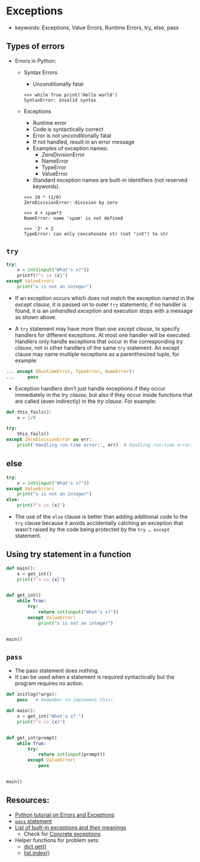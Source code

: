 # Exceptions

- keywords: Exceptions, Value Errors, Runtime Errors, try, else, pass

## Types of errors

- Errors in Python:
  - Syntax Errors
    - Unconditionally fatal

    ```
    >>> while True print('Hello world')
    SyntaxError: invalid syntax
    ```

  - Exceptions
    - Runtime error
    - Code is syntactically correct
    - Error is not unconditionally fatal
    - If not handled, result in an error message
    - Examples of exception names:
      - ZeroDivisionError
      - NameError
      - TypeError
      - ValueError
    - Standard exception names are built-in identifiers (not reserved keywords).

    ```
    >>> 10 * (1/0)
    ZeroDivisionError: division by zero
    ```
    ```
    >>> 4 + spam*3
    NameError: name 'spam' is not defined
    ```
    ```
    >>> '2' + 2
    TypeError: can only concatenate str (not "int") to str
    ```

## `try`

```python
try:
    x = int(input("What's x?"))
    printf(f"x is {x}")
except ValueError:
    print("x is not an integer")
```

- If an exception occurs which does not match the exception named in the _except
  clause_, it is passed on to outer `try` statements; if no handler is found, it
  is an _unhandled exception_ and execution stops with a message as shown above.

- A `try` statement may have more than one _except clause_, to specify handlers
  for different exceptions. At most one handler will be executed. Handlers only
  handle exceptions that occur in the corresponding _try clause_, not in other
  handlers of the same `try` statement. An except clause may name multiple
  exceptions as a parenthesized tuple, for example:

```python
... except (RuntimeError, TypeError, NameError):
...     pass
```

- Exception handlers don’t just handle exceptions if they occur immediately in
  the _try clause_, but also if they occur inside functions that are called
  (even indirectly) in the _try clause_. For example:


```python
def this_fails():
    x = 1/0

try:
    this_fails()
except ZeroDivisionError as err:
    print('Handling run-time error:', err)  # Handling run-time error: division by zero
```


## else

```python
try:
    x = int(input("What's x?"))
except ValueError:
    print("x is not an integer")
else:
    print(f"x is {x}")
```

- The use of the `else` clause is better than adding additional code to the
  `try` clause because it avoids accidentally catching an exception that wasn't
  raised by the code being protected by the `try … except` statement.


## Using try statement in a function

```python
def main():
    x = get_int()
    print(f"x is {x}")


def get_int()
    while True:
        try:
            return int(input("What's x?"))
        except ValueError:
            print("x is not an integer")


main()
```


## `pass`

- The pass statement does nothing.
- It can be used when a statement is required syntactically but the program
  requires no action.

```python
def initlog(*args):
    pass   # Remember to implement this!
```

```python
def main():
    x = get_int("What's x? ")
    print(f"x is {x}")


def get_int(prompt)
    while True:
        try:
            return int(input(prompt))
        except ValueError:
            pass


main()
```


## Resources:

- [Python tutorial on Errors and Exceptions](https://.python.org/3/tutorial/errors.html)
- [`pass` statement](https://docs.python.org/3/tutorial/controlflow.html#pass-statements)
- [List of built-in exceptions and their meanings](https://docs.python.org/3/library/exceptions.html#bltin-exceptions)
  - Check for [Concrete exceptions](https://docs.python.org/3/library/exceptions.html#concrete-exceptions)
- Helper functions for problem sets:
  - [dict.get()](https://docs.python.org/3/library/stdtypes.html#dict.get)
  - [list.index()](https://docs.python.org/3/tutorial/datastructures.html#more-on-lists)
